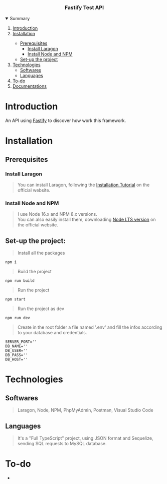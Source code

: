 <p align="center">
    <h3 align="center">Fastify Test API</h3>
</p>  

<details open="open">
  <summary>Summary</summary>
  <ol>
    <li>
      <a href="#Introduction">Introduction</a>
    </li>
    <li>
      <a href="#Installation">Installation</a>
    </li>
    <ul>
        <li>
            <a href="#Prerequisites">Prerequisites</a>
            <ul>
              <li>
                <a href="#Install-Laragon">Install Laragon</a>
              </li>
              <li>
                <a href="#Install-Node-and-NPM">Install Node and NPM</a>
              </li>
          </ul>
        </li>
        <li>
            <a href="#Set-up-the-project">Set-up the project</a>
        </li>
    </ul>
    <li>
      <a href="#Technologies">Technologies</a>
      <ul>
        <li>
          <a href="#Softwares">Softwares</a>
        </li>
        <li>
          <a href="#Languages">Languages</a>
        </li>
      </ul>
    </li>
    <li>
      <a href="#To-do">To-do</a>
    </li>
    <li>
      <a href="#Documentations">Documentations</a>
    </li>
</details> 
    
# Introduction
    
An API using [Fastify](https://www.fastify.io/docs/latest/) to discover how work this framework.
    
# Installation

## Prerequisites

### Install Laragon

> You can install Laragon, following the [Installation Tutorial](https://laragon.org/) on the official website.

### Install Node and NPM

> I use Node 16.x and NPM 8.x versions. <br>
> You can also easily install them, downloading [Node LTS version](https://nodejs.org/en/) on the official website.

## Set-up the project:

> Install all the packages
```
npm i
```

> Build the project
```
npm run build
```

> Run the project
```
npm start
```

> Run the project as dev
```
npm run dev
```

> Create in the root folder a file named '.env' and fill the infos according to your database and credentials.
```
SERVER_PORT=''
DB_NAME=''
DB_USER=''
DB_PASS=''
DB_HOST=''
```
    
# Technologies

## Softwares

> Laragon,
> Node,
> NPM,
> PhpMyAdmin,
> Postman,
> Visual Studio Code

## Languages

> It's a "Full TypeScript" project, using JSON format and Sequelize, sending SQL requests to MySQL database.

# To-do

- 